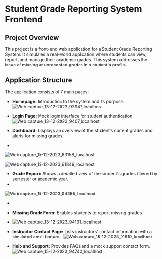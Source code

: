 # Student Grade Reporting System Frontend

## Project Overview

This project is a front-end web application for a Student Grade Reporting System. It simulates a real-world application where students can view, report, and manage their academic grades. This system addresses the issue of missing or unrecorded grades in a student's profile.

## Application Structure

The application consists of 7 main pages:

- **Homepage:** Introduction to the system and its purpose.
 ![Web capture_13-12-2023_93947_localhost](https://github.com/machadop1407/ecommerce-mern-tutorial/assets/148434566/b3c434ba-fe35-4b36-a663-81aa5b528d37)

- **Login Page:** Mock login interface for student authentication.
![Web capture_13-12-2023_9407_localhost](https://github.com/machadop1407/ecommerce-mern-tutorial/assets/148434566/6f0ebc58-099a-4a90-841a-7202b9a41718)


- **Dashboard:** Displays an overview of the student’s current grades and alerts for missing grades.
- 
![Web capture_15-12-2023_63158_localhost](https://github.com/machadop1407/ecommerce-mern-tutorial/assets/148434566/0dda33e4-cfc4-43c9-a93e-10a6567c66dc)



![Web capture_15-12-2023_61849_localhost](https://github.com/machadop1407/ecommerce-mern-tutorial/assets/148434566/8337360c-9846-4b99-89d6-9cbaadda4934)

- **Grade Report:** Shows a detailed view of the student's grades filtered by semester or academic year.
- 
![Web capture_15-12-2023_94355_localhost](https://github.com/machadop1407/ecommerce-mern-tutorial/assets/148434566/ee7a4ac2-aba6-42c2-9073-4f7433afac4d)

- 
- **Missing Grade Form:** Enables students to report missing grades.
- ![Web capture_13-12-2023_94131_localhost](https://github.com/machadop1407/ecommerce-mern-tutorial/assets/148434566/079c1d1c-2de7-40d3-a424-186644cca610)

- **Instructor Contact Page:** Lists instructors' contact information with a simulated email feature.
-![Web capture_15-12-2023_91819_localhost](https://github.com/machadop1407/ecommerce-mern-tutorial/assets/148434566/e2ca9037-bb1d-494c-833a-1ba6bf439716)

- **Help and Support:** Provides FAQs and a mock support contact form.
![Web capture_15-12-2023_94743_localhost](https://github.com/machadop1407/ecommerce-mern-tutorial/assets/148434566/848e7f8b-301d-4b18-88ba-9279b5162912)
